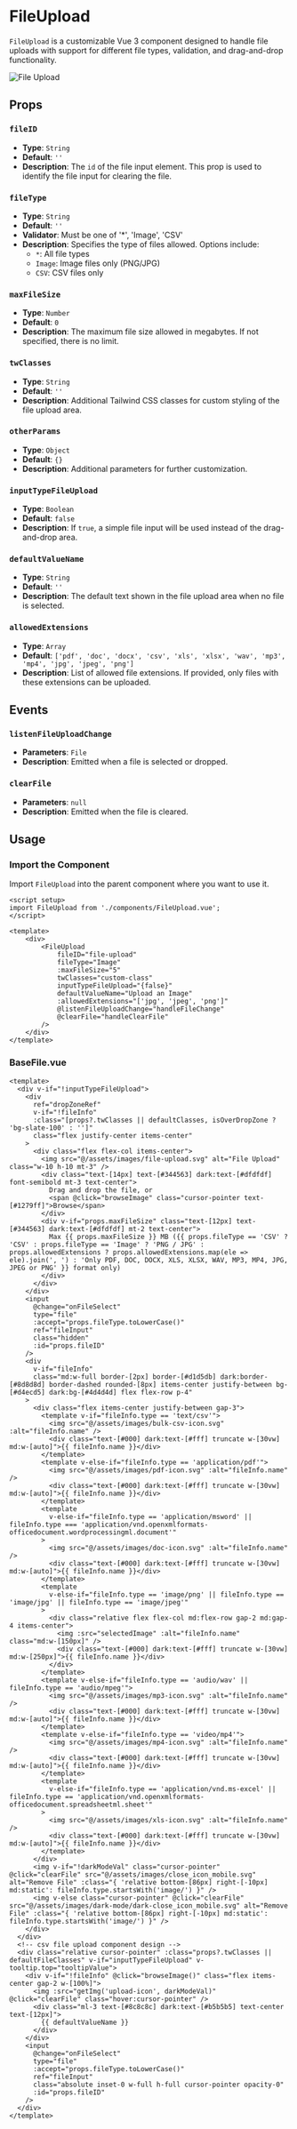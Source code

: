 # FileUpload

`FileUpload` is a customizable Vue 3 component designed to handle file uploads with support for different file types, validation, and drag-and-drop functionality.

![File Upload](https://example.com/file-upload-component.png)

## Props

### `fileID`

-   **Type**: `String`
-   **Default**: `''`
-   **Description**: The `id` of the file input element. This prop is used to identify the file input for clearing the file.

### `fileType`

-   **Type**: `String`
-   **Default**: `''`
-   **Validator**: Must be one of '\*', 'Image', 'CSV'
-   **Description**: Specifies the type of files allowed. Options include:
    -   `*`: All file types
    -   `Image`: Image files only (PNG/JPG)
    -   `CSV`: CSV files only

### `maxFileSize`

-   **Type**: `Number`
-   **Default**: `0`
-   **Description**: The maximum file size allowed in megabytes. If not specified, there is no limit.

### `twClasses`

-   **Type**: `String`
-   **Default**: `''`
-   **Description**: Additional Tailwind CSS classes for custom styling of the file upload area.

### `otherParams`

-   **Type**: `Object`
-   **Default**: `{}`
-   **Description**: Additional parameters for further customization.

### `inputTypeFileUpload`

-   **Type**: `Boolean`
-   **Default**: `false`
-   **Description**: If `true`, a simple file input will be used instead of the drag-and-drop area.

### `defaultValueName`

-   **Type**: `String`
-   **Default**: `''`
-   **Description**: The default text shown in the file upload area when no file is selected.

### `allowedExtensions`

-   **Type**: `Array`
-   **Default**: `['pdf', 'doc', 'docx', 'csv', 'xls', 'xlsx', 'wav', 'mp3', 'mp4', 'jpg', 'jpeg', 'png']`
-   **Description**: List of allowed file extensions. If provided, only files with these extensions can be uploaded.

## Events

### `listenFileUploadChange`

-   **Parameters**: `File`
-   **Description**: Emitted when a file is selected or dropped.

### `clearFile`

-   **Parameters**: `null`
-   **Description**: Emitted when the file is cleared.

## Usage

### Import the Component

Import `FileUpload` into the parent component where you want to use it.

```vue
<script setup>
import FileUpload from './components/FileUpload.vue';
</script>

<template>
    <div>
        <FileUpload
            fileID="file-upload"
            fileType="Image"
            :maxFileSize="5"
            twClasses="custom-class"
            inputTypeFileUpload="{false}"
            defaultValueName="Upload an Image"
            :allowedExtensions="['jpg', 'jpeg', 'png']"
            @listenFileUploadChange="handleFileChange"
            @clearFile="handleClearFile"
        />
    </div>
</template>
```

### BaseFile.vue

```
<template>
  <div v-if="!inputTypeFileUpload">
    <div
      ref="dropZoneRef"
      v-if="!fileInfo"
      :class="[props?.twClasses || defaultClasses, isOverDropZone ? 'bg-slate-100' : '']"
      class="flex justify-center items-center"
    >
      <div class="flex flex-col items-center">
        <img src="@/assets/images/file-upload.svg" alt="File Upload" class="w-10 h-10 mt-3" />
        <div class="text-[14px] text-[#344563] dark:text-[#dfdfdf] font-semibold mt-3 text-center">
          Drag and drop the file, or
          <span @click="browseImage" class="cursor-pointer text-[#1279ff]">Browse</span>
        </div>
        <div v-if="props.maxFileSize" class="text-[12px] text-[#344563] dark:text-[#dfdfdf] mt-2 text-center">
          Max {{ props.maxFileSize }} MB ({{ props.fileType == 'CSV' ? 'CSV' : props.fileType == 'Image' ? 'PNG / JPG' : props.allowedExtensions ? props.allowedExtensions.map(ele => ele).join(', ') : 'Only PDF, DOC, DOCX, XLS, XLSX, WAV, MP3, MP4, JPG, JPEG or PNG' }} format only)
        </div>
      </div>
    </div>
    <input
      @change="onFileSelect"
      type="file"
      :accept="props.fileType.toLowerCase()"
      ref="fileInput"
      class="hidden"
      :id="props.fileID"
    />
    <div
      v-if="fileInfo"
      class="md:w-full border-[2px] border-[#d1d5db] dark:border-[#8d8d8d] border-dashed rounded-[8px] items-center justify-between bg-[#d4ecd5] dark:bg-[#4d4d4d] flex flex-row p-4"
    >
      <div class="flex items-center justify-between gap-3">
        <template v-if="fileInfo.type == 'text/csv'">
          <img src="@/assets/images/bulk-csv-icon.svg" :alt="fileInfo.name" />
          <div class="text-[#000] dark:text-[#fff] truncate w-[30vw] md:w-[auto]">{{ fileInfo.name }}</div>
        </template>
        <template v-else-if="fileInfo.type == 'application/pdf'">
          <img src="@/assets/images/pdf-icon.svg" :alt="fileInfo.name" />
          <div class="text-[#000] dark:text-[#fff] truncate w-[30vw] md:w-[auto]">{{ fileInfo.name }}</div>
        </template>
        <template
          v-else-if="fileInfo.type == 'application/msword' || fileInfo.type === 'application/vnd.openxmlformats-officedocument.wordprocessingml.document'"
        >
          <img src="@/assets/images/doc-icon.svg" :alt="fileInfo.name" />
          <div class="text-[#000] dark:text-[#fff] truncate w-[30vw] md:w-[auto]">{{ fileInfo.name }}</div>
        </template>
        <template
          v-else-if="fileInfo.type == 'image/png' || fileInfo.type == 'image/jpg' || fileInfo.type == 'image/jpeg'"
        >
          <div class="relative flex flex-col md:flex-row gap-2 md:gap-4 items-center">
            <img :src="selectedImage" :alt="fileInfo.name" class="md:w-[150px]" />
            <div class="text-[#000] dark:text-[#fff] truncate w-[30vw] md:w-[250px]">{{ fileInfo.name }}</div>
          </div>
        </template>
        <template v-else-if="fileInfo.type == 'audio/wav' || fileInfo.type == 'audio/mpeg'">
          <img src="@/assets/images/mp3-icon.svg" :alt="fileInfo.name" />
          <div class="text-[#000] dark:text-[#fff] truncate w-[30vw] md:w-[auto]">{{ fileInfo.name }}</div>
        </template>
        <template v-else-if="fileInfo.type == 'video/mp4'">
          <img src="@/assets/images/mp4-icon.svg" :alt="fileInfo.name" />
          <div class="text-[#000] dark:text-[#fff] truncate w-[30vw] md:w-[auto]">{{ fileInfo.name }}</div>
        </template>
        <template
          v-else-if="fileInfo.type == 'application/vnd.ms-excel' || fileInfo.type == 'application/vnd.openxmlformats-officedocument.spreadsheetml.sheet'"
        >
          <img src="@/assets/images/xls-icon.svg" :alt="fileInfo.name" />
          <div class="text-[#000] dark:text-[#fff] truncate w-[30vw] md:w-[auto]">{{ fileInfo.name }}</div>
        </template>
      </div>
      <img v-if="!darkModeVal" class="cursor-pointer" @click="clearFile" src="@/assets/images/close_icon_mobile.svg" alt="Remove File" :class="{ 'relative bottom-[86px] right-[-10px] md:static': fileInfo.type.startsWith('image/') }" />
      <img v-else class="cursor-pointer" @click="clearFile" src="@/assets/images/dark-mode/dark-close_icon_mobile.svg" alt="Remove File" :class="{ 'relative bottom-[86px] right-[-10px] md:static': fileInfo.type.startsWith('image/') }" />
    </div>
  </div>
  <!-- csv file upload component design -->
  <div class="relative cursor-pointer" :class="props?.twClasses || defaultFileClasses" v-if="inputTypeFileUpload" v-tooltip.top="tooltipValue">
    <div v-if="!fileInfo" @click="browseImage()" class="flex items-center gap-2 w-[100%]">
      <img :src="getImg('upload-icon', darkModeVal)" @click="clearFile" class="hover:cursor-pointer" />
      <div class="ml-3 text-[#8c8c8c] dark:text-[#b5b5b5] text-center text-[12px]">
        {{ defaultValueName }}
      </div>
    </div>
    <input
      @change="onFileSelect"
      type="file"
      :accept="props.fileType.toLowerCase()"
      ref="fileInput"
      class="absolute inset-0 w-full h-full cursor-pointer opacity-0"
      :id="props.fileID"
    />
  </div>
</template>
```
